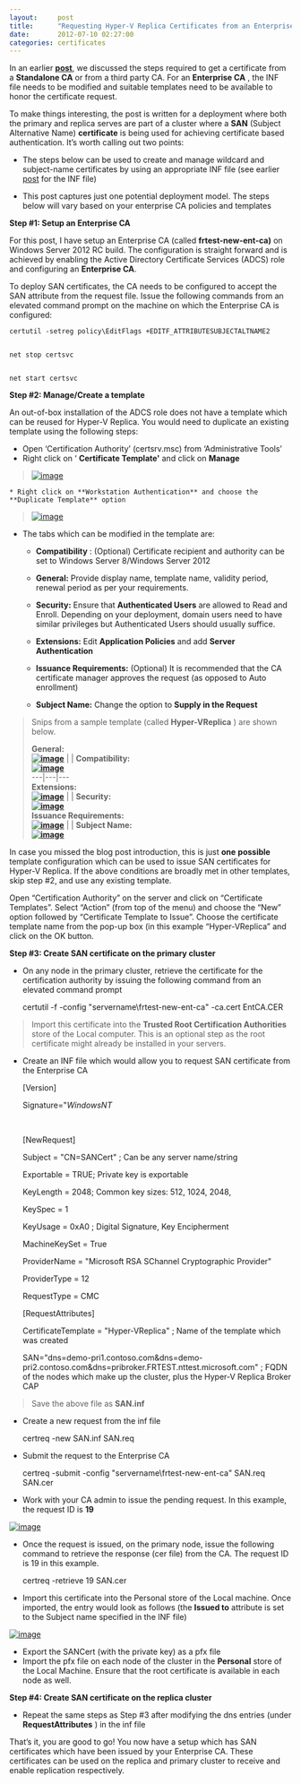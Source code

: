 ```yaml
---
layout:     post
title:      "Requesting Hyper-V Replica Certificates from an Enterprise CA"
date:       2012-07-10 02:27:00
categories: certificates
---
```

In an earlier [**post**](http://blogs.technet.com/b/virtualization/archive/2012/07/02/requesting-certificates-for-hyper-v-replica-from-cas.aspx), we discussed the steps required to get a certificate from a **Standalone CA** or from a third party CA. For an **Enterprise CA** , the INF file needs to be modified and suitable templates need to be available to honor the certificate request.

To make things interesting, the post is written for a deployment where both the primary and replica serves are part of a cluster where a **SAN** (Subject Alternative Name) **certificate** is being used for achieving certificate based authentication. It’s worth calling out two points:

  * The steps below can be used to create and manage wildcard and subject-name certificates by using an appropriate INF file (see earlier [post](http://blogs.technet.com/b/virtualization/archive/2012/07/02/requesting-certificates-for-hyper-v-replica-from-cas.aspx) for the INF file)

  * This post captures just one potential deployment model. The steps below will vary based on your enterprise CA policies and templates




**Step #1: Setup an Enterprise CA**

For this post, I have setup an Enterprise CA (called **frtest-new-ent-ca)** on Windows Server 2012 RC build. The configuration is straight forward and is achieved by enabling the Active Directory Certificate Services (ADCS) role and configuring an **Enterprise CA**.

To deploy SAN certificates, the CA needs to be configured to accept the SAN attribute from the request file. Issue the following commands from an elevated command prompt on the machine on which the Enterprise CA is configured:
    
    
    certutil -setreg policy\EditFlags +EDITF_ATTRIBUTESUBJECTALTNAME2
    
    
    net stop certsvc
    
    
    net start certsvc

**Step #2: Manage/Create a template**

An out-of-box installation of the ADCS role does not have a template which can be reused for Hyper-V Replica. You would need to duplicate an existing template using the following steps:

  * Open ‘Certification Authority’ (certsrv.msc) from ‘Administrative Tools’
  * Right click on ‘ **Certificate Template'** and click on **Manage**



> [![image](https://msdnshared.blob.core.windows.net/media/TNBlogsFS/prod.evol.blogs.technet.com/CommunityServer.Blogs.Components.WeblogFiles/00/00/00/50/45/metablogapi/8030.image_thumb_14283786.png)](https://msdnshared.blob.core.windows.net/media/TNBlogsFS/prod.evol.blogs.technet.com/CommunityServer.Blogs.Components.WeblogFiles/00/00/00/50/45/metablogapi/6403.image_29172948.png)

    * Right click on **Workstation Authentication** and choose the **Duplicate Template** option




> [![image](https://msdnshared.blob.core.windows.net/media/TNBlogsFS/prod.evol.blogs.technet.com/CommunityServer.Blogs.Components.WeblogFiles/00/00/00/50/45/metablogapi/2086.image_thumb_6567A045.png)](https://msdnshared.blob.core.windows.net/media/TNBlogsFS/prod.evol.blogs.technet.com/CommunityServer.Blogs.Components.WeblogFiles/00/00/00/50/45/metablogapi/6403.image_5EB20611.png)

  * The tabs which can be modified in the template are:

    * **Compatibility** : (Optional) Certificate recipient and authority can be set to Windows Server 8/Windows Server 2012

    * **General:** Provide display name, template name, validity period, renewal period as per your requirements.

    * **Security:** Ensure that **Authenticated Users** are allowed to Read and Enroll. Depending on your deployment, domain users need to have similar privileges but Authenticated Users should usually suffice. 

    * **Extensions:** Edit **Application Policies** and add **Server Authentication**

    * **Issuance Requirements:** (Optional) It is recommended that the CA certificate manager approves the request (as opposed to Auto enrollment)

    * **Subject Name:** Change the option to **Supply in the Request**




> Snips from a sample template (called **Hyper-VReplica** ) are shown below.
> 
> **General:  
> [![image](https://msdnshared.blob.core.windows.net/media/TNBlogsFS/prod.evol.blogs.technet.com/CommunityServer.Blogs.Components.WeblogFiles/00/00/00/50/45/metablogapi/2818.image_thumb_54D9BAFB.png)](https://msdnshared.blob.core.windows.net/media/TNBlogsFS/prod.evol.blogs.technet.com/CommunityServer.Blogs.Components.WeblogFiles/00/00/00/50/45/metablogapi/4478.image_1096C2FE.png)** |  | **Compatibility:  
> [![image](https://msdnshared.blob.core.windows.net/media/TNBlogsFS/prod.evol.blogs.technet.com/CommunityServer.Blogs.Components.WeblogFiles/00/00/00/50/45/metablogapi/7711.image_thumb_56406E7E.png)](https://msdnshared.blob.core.windows.net/media/TNBlogsFS/prod.evol.blogs.technet.com/CommunityServer.Blogs.Components.WeblogFiles/00/00/00/50/45/metablogapi/7608.image_2AF946C6.png)**  
> ---|---|---  
> **Extensions:  
> [![image](https://msdnshared.blob.core.windows.net/media/TNBlogsFS/prod.evol.blogs.technet.com/CommunityServer.Blogs.Components.WeblogFiles/00/00/00/50/45/metablogapi/8284.image_thumb_42B59F8E.png)](https://msdnshared.blob.core.windows.net/media/TNBlogsFS/prod.evol.blogs.technet.com/CommunityServer.Blogs.Components.WeblogFiles/00/00/00/50/45/metablogapi/5657.image_455BCA8E.png)** |  | **Security:  
> [![image](https://msdnshared.blob.core.windows.net/media/TNBlogsFS/prod.evol.blogs.technet.com/CommunityServer.Blogs.Components.WeblogFiles/00/00/00/50/45/metablogapi/8780.image_thumb_5D182356.png)](https://msdnshared.blob.core.windows.net/media/TNBlogsFS/prod.evol.blogs.technet.com/CommunityServer.Blogs.Components.WeblogFiles/00/00/00/50/45/metablogapi/5483.image_5BB40084.png)**  
> **Issuance Requirements:  
> [![image](https://msdnshared.blob.core.windows.net/media/TNBlogsFS/prod.evol.blogs.technet.com/CommunityServer.Blogs.Components.WeblogFiles/00/00/00/50/45/metablogapi/4186.image_thumb_53554C8F.png)](https://msdnshared.blob.core.windows.net/media/TNBlogsFS/prod.evol.blogs.technet.com/CommunityServer.Blogs.Components.WeblogFiles/00/00/00/50/45/metablogapi/8713.image_0F125492.png)** |  | **Subject Name:  
> [![image](https://msdnshared.blob.core.windows.net/media/TNBlogsFS/prod.evol.blogs.technet.com/CommunityServer.Blogs.Components.WeblogFiles/00/00/00/50/45/metablogapi/2330.image_thumb_3FCA7D9F.png)](https://msdnshared.blob.core.windows.net/media/TNBlogsFS/prod.evol.blogs.technet.com/CommunityServer.Blogs.Components.WeblogFiles/00/00/00/50/45/metablogapi/2043.image_2974D85A.png)**  
  



In case you missed the blog post introduction, this is just **one** **possible** template configuration which can be used to issue SAN certificates for Hyper-V Replica. If the above conditions are broadly met in other templates, skip step #2, and use any existing template.

Open “Certification Authority” on the server and click on “Certificate Templates”. Select “Action” (from top of the menu) and choose the “New” option followed by “Certificate Template to Issue”. Choose the certificate template name from the pop-up box (in this example “Hyper-VReplica” and click on the OK button.

**Step #3: Create SAN certificate on the primary cluster**

  * On any node in the primary cluster, retrieve the certificate for the certification authority by issuing the following command from an elevated command prompt


    
    
    certutil -f -config "servername\frtest-new-ent-ca" -ca.cert EntCA.CER

> Import this certificate into the **Trusted Root Certification Authorities** store of the Local computer. This is an optional step as the root certificate might already be installed in your servers.

  * Create an INF file which would allow you to request SAN certificate from the Enterprise CA


    
    
    [Version] 
    
    
    Signature="$Windows NT$ 
    
    
     
    
    
    [NewRequest]
    
    
    Subject = "CN=SANCert" ; Can be any server name/string
    
    
    Exportable = TRUE; Private key is exportable
    
    
    KeyLength = 2048; Common key sizes: 512, 1024, 2048, 
    
    
    KeySpec = 1             
    
    
    KeyUsage = 0xA0     ; Digital Signature, Key Encipherment
    
    
    MachineKeySet = True
    
    
    ProviderName = "Microsoft RSA SChannel Cryptographic Provider"
    
    
    ProviderType = 12
    
    
    RequestType = CMC
    
    
        
    
    
    [RequestAttributes]
    
    
    CertificateTemplate = "Hyper-VReplica" ; Name of the template which was created
    
    
    SAN="dns=demo-pri1.contoso.com&dns=demo-pri2.contoso.com&dns=pribroker.FRTEST.nttest.microsoft.com"  ; FQDN of the nodes which make up the cluster, plus the Hyper-V Replica Broker CAP

> Save the above file as **SAN.inf**

  * Create a new request from the inf file


    
    
    certreq -new SAN.inf SAN.req

  * Submit the request to the Enterprise CA


    
    
    certreq -submit -config "servername\frtest-new-ent-ca" SAN.req SAN.cer

  * Work with your CA admin to issue the pending request. In this example, the request ID is **19**



[![image](https://msdnshared.blob.core.windows.net/media/TNBlogsFS/prod.evol.blogs.technet.com/CommunityServer.Blogs.Components.WeblogFiles/00/00/00/50/45/metablogapi/7674.image_thumb_5AD9D52D.png)](https://msdnshared.blob.core.windows.net/media/TNBlogsFS/prod.evol.blogs.technet.com/CommunityServer.Blogs.Components.WeblogFiles/00/00/00/50/45/metablogapi/1727.image_54FCA0E3.png)

  * Once the request is issued, on the primary node, issue the following command to retrieve the response (cer file) from the CA. The request ID is 19 in this example.


    
    
    certreq -retrieve 19 SAN.cer

  * Import this certificate into the Personal store of the Local machine. Once imported, the entry would look as follows (the **Issued to** attribute is set to the Subject name specified in the INF file)



[![image](https://msdnshared.blob.core.windows.net/media/TNBlogsFS/prod.evol.blogs.technet.com/CommunityServer.Blogs.Components.WeblogFiles/00/00/00/50/45/metablogapi/2783.image_thumb_37AEFB2C.png)](https://msdnshared.blob.core.windows.net/media/TNBlogsFS/prod.evol.blogs.technet.com/CommunityServer.Blogs.Components.WeblogFiles/00/00/00/50/45/metablogapi/3377.image_1EB09A36.png)

  * Export the SANCert (with the private key) as a pfx file
  * Import the pfx file on each node of the cluster in the **Personal** store of the Local Machine. Ensure that the root certificate is available in each node as well.



**Step #4: Create SAN certificate on the replica cluster**

  * Repeat the same steps as Step #3 after modifying the dns entries (under **RequestAttributes** ) in the inf file



That’s it, you are good to go! You now have a setup which has SAN certificates which have been issued by your Enterprise CA. These certificates can be used on the replica and primary cluster to receive and enable replication respectively.
